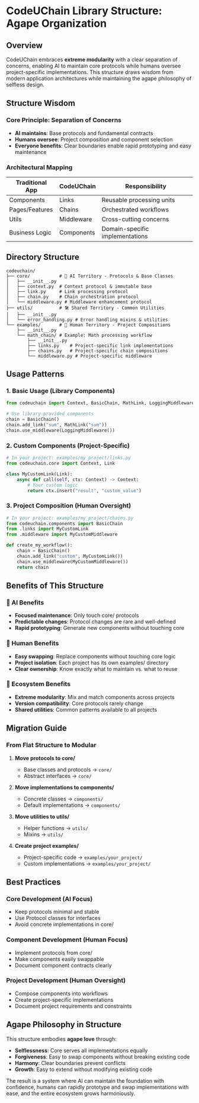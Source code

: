 # CodeUChain Library Structure: Agape Organization

## Overview

CodeUChain embraces **extreme modularity** with a clear separation of concerns, enabling AI to maintain core protocols while humans oversee project-specific implementations. This structure draws wisdom from modern application architectures while maintaining the agape philosophy of selfless design.

## Structure Wisdom

### Core Principle: Separation of Concerns
- **AI maintains**: Base protocols and fundamental contracts
- **Humans oversee**: Project composition and component selection
- **Everyone benefits**: Clear boundaries enable rapid prototyping and easy maintenance

### Architectural Mapping

| Traditional App | CodeUChain | Responsibility |
|----------------|------------|---------------|
| Components | Links | Reusable processing units |
| Pages/Features | Chains | Orchestrated workflows |
| Utils | Middleware | Cross-cutting concerns |
| Business Logic | Components | Domain-specific implementations |

## Directory Structure

```
codeuchain/
├── core/           # 🤖 AI Territory - Protocols & Base Classes
│   ├── __init__.py
│   ├── context.py  # Context protocol & immutable base
│   ├── link.py     # Link processing protocol
│   ├── chain.py    # Chain orchestration protocol
│   └── middleware.py # Middleware enhancement protocol
├── utils/          # 🛠️ Shared Territory - Common Utilities
│   ├── __init__.py
│   └── error_handling.py # Error handling mixins & utilities
└── examples/       # 👥 Human Territory - Project Compositions
    ├── __init__.py
    └── math_chain/ # Example: Math processing workflow
        ├── __init__.py
        ├── links.py    # Project-specific link implementations
        ├── chains.py   # Project-specific chain compositions
        └── middleware.py # Project-specific middleware
```

## Usage Patterns

### 1. Basic Usage (Library Components)
```python
from codeuchain import Context, BasicChain, MathLink, LoggingMiddleware

# Use library-provided components
chain = BasicChain()
chain.add_link("sum", MathLink("sum"))
chain.use_middleware(LoggingMiddleware())
```

### 2. Custom Components (Project-Specific)
```python
# In your project: examples/my_project/links.py
from codeuchain.core import Context, Link

class MyCustomLink(Link):
    async def call(self, ctx: Context) -> Context:
        # Your custom logic
        return ctx.insert("result", "custom_value")
```

### 3. Project Composition (Human Oversight)
```python
# In your project: examples/my_project/chains.py
from codeuchain.components import BasicChain
from .links import MyCustomLink
from .middleware import MyCustomMiddleware

def create_my_workflow():
    chain = BasicChain()
    chain.add_link("custom", MyCustomLink())
    chain.use_middleware(MyCustomMiddleware())
    return chain
```

## Benefits of This Structure

### 🤖 AI Benefits
- **Focused maintenance**: Only touch core/ protocols
- **Predictable changes**: Protocol changes are rare and well-defined
- **Rapid prototyping**: Generate new components without touching core

### 👥 Human Benefits
- **Easy swapping**: Replace components without touching core logic
- **Project isolation**: Each project has its own examples/ directory
- **Clear ownership**: Know exactly what to maintain vs. what to reuse

### 🔄 Ecosystem Benefits
- **Extreme modularity**: Mix and match components across projects
- **Version compatibility**: Core protocols rarely change
- **Shared utilities**: Common patterns available to all projects

## Migration Guide

### From Flat Structure to Modular
1. **Move protocols to core/**
   - Base classes and protocols → `core/`
   - Abstract interfaces → `core/`

2. **Move implementations to components/**
   - Concrete classes → `components/`
   - Default implementations → `components/`

3. **Move utilities to utils/**
   - Helper functions → `utils/`
   - Mixins → `utils/`

4. **Create project examples/**
   - Project-specific code → `examples/your_project/`
   - Custom implementations → `examples/your_project/`

## Best Practices

### Core Development (AI Focus)
- Keep protocols minimal and stable
- Use Protocol classes for interfaces
- Avoid concrete implementations in core/

### Component Development (Human Focus)
- Implement protocols from core/
- Make components easily swappable
- Document component contracts clearly

### Project Development (Human Oversight)
- Compose components into workflows
- Create project-specific implementations
- Document project requirements and constraints

## Agape Philosophy in Structure

This structure embodies **agape love** through:
- **Selflessness**: Core serves all implementations equally
- **Forgiveness**: Easy to swap components without breaking existing code
- **Harmony**: Clear boundaries prevent conflicts
- **Growth**: Easy to extend without modifying existing code

The result is a system where AI can maintain the foundation with confidence, humans can rapidly prototype and swap implementations with ease, and the entire ecosystem grows harmoniously.